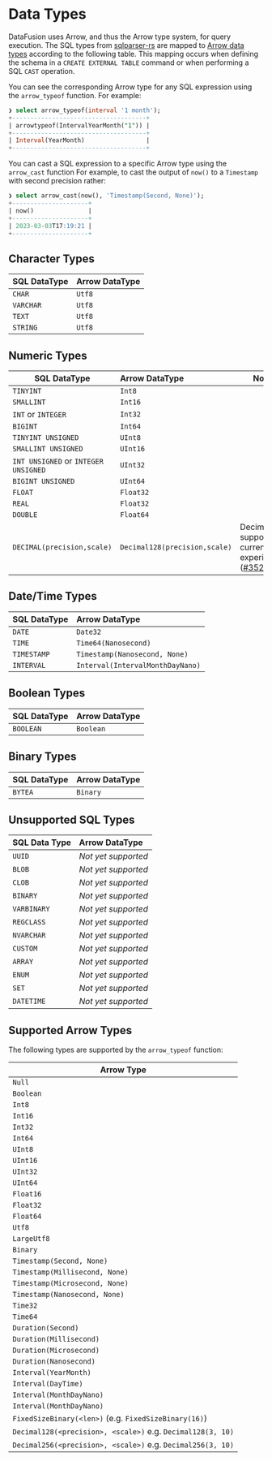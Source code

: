 <!---
  Licensed to the Apache Software Foundation (ASF) under one
  or more contributor license agreements.  See the NOTICE file
  distributed with this work for additional information
  regarding copyright ownership.  The ASF licenses this file
  to you under the Apache License, Version 2.0 (the
  "License"); you may not use this file except in compliance
  with the License.  You may obtain a copy of the License at

    http://www.apache.org/licenses/LICENSE-2.0

  Unless required by applicable law or agreed to in writing,
  software distributed under the License is distributed on an
  "AS IS" BASIS, WITHOUT WARRANTIES OR CONDITIONS OF ANY
  KIND, either express or implied.  See the License for the
  specific language governing permissions and limitations
  under the License.
-->

# Data Types

DataFusion uses Arrow, and thus the Arrow type system, for query
execution. The SQL types from
[sqlparser-rs](https://github.com/sqlparser-rs/sqlparser-rs/blob/main/src/ast/data_type.rs#L27)
are mapped to [Arrow data types](https://docs.rs/arrow/latest/arrow/datatypes/enum.DataType.html) according to the following table.
This mapping occurs when defining the schema in a `CREATE EXTERNAL TABLE` command or when performing a SQL `CAST` operation.

You can see the corresponding Arrow type for any SQL expression using
the `arrow_typeof` function. For example:

```sql
❯ select arrow_typeof(interval '1 month');
+-------------------------------------+
| arrowtypeof(IntervalYearMonth("1")) |
+-------------------------------------+
| Interval(YearMonth)                 |
+-------------------------------------+
```

You can cast a SQL expression to a specific Arrow type using the `arrow_cast` function
For example, to cast the output of `now()` to a `Timestamp` with second precision rather:

```sql
❯ select arrow_cast(now(), 'Timestamp(Second, None)');
+---------------------+
| now()               |
+---------------------+
| 2023-03-03T17:19:21 |
+---------------------+
```

## Character Types

| SQL DataType | Arrow DataType |
| ------------ | -------------- |
| `CHAR`       | `Utf8`         |
| `VARCHAR`    | `Utf8`         |
| `TEXT`       | `Utf8`         |
| `STRING`     | `Utf8`         |

## Numeric Types

| SQL DataType                         | Arrow DataType                | Notes                                                                                                       |
| ------------------------------------ | :---------------------------- | ----------------------------------------------------------------------------------------------------------- |
| `TINYINT`                            | `Int8`                        |                                                                                                             |
| `SMALLINT`                           | `Int16`                       |                                                                                                             |
| `INT` or `INTEGER`                   | `Int32`                       |                                                                                                             |
| `BIGINT`                             | `Int64`                       |                                                                                                             |
| `TINYINT UNSIGNED`                   | `UInt8`                       |                                                                                                             |
| `SMALLINT UNSIGNED`                  | `UInt16`                      |                                                                                                             |
| `INT UNSIGNED` or `INTEGER UNSIGNED` | `UInt32`                      |                                                                                                             |
| `BIGINT UNSIGNED`                    | `UInt64`                      |                                                                                                             |
| `FLOAT`                              | `Float32`                     |                                                                                                             |
| `REAL`                               | `Float32`                     |                                                                                                             |
| `DOUBLE`                             | `Float64`                     |                                                                                                             |
| `DECIMAL(precision,scale)`           | `Decimal128(precision,scale)` | Decimal support is currently experimental ([#3523](https://github.com/apache/arrow-datafusion/issues/3523)) |

## Date/Time Types

| SQL DataType | Arrow DataType                   |
| ------------ | :------------------------------- |
| `DATE`       | `Date32`                         |
| `TIME`       | `Time64(Nanosecond)`             |
| `TIMESTAMP`  | `Timestamp(Nanosecond, None)`    |
| `INTERVAL`   | `Interval(IntervalMonthDayNano)` |

## Boolean Types

| SQL DataType | Arrow DataType |
| ------------ | :------------- |
| `BOOLEAN`    | `Boolean`      |

## Binary Types

| SQL DataType | Arrow DataType |
| ------------ | :------------- |
| `BYTEA`      | `Binary`       |

## Unsupported SQL Types

| SQL Data Type | Arrow DataType      |
| ------------- | :------------------ |
| `UUID`        | _Not yet supported_ |
| `BLOB`        | _Not yet supported_ |
| `CLOB`        | _Not yet supported_ |
| `BINARY`      | _Not yet supported_ |
| `VARBINARY`   | _Not yet supported_ |
| `REGCLASS`    | _Not yet supported_ |
| `NVARCHAR`    | _Not yet supported_ |
| `CUSTOM`      | _Not yet supported_ |
| `ARRAY`       | _Not yet supported_ |
| `ENUM`        | _Not yet supported_ |
| `SET`         | _Not yet supported_ |
| `DATETIME`    | _Not yet supported_ |

## Supported Arrow Types

The following types are supported by the `arrow_typeof` function:

| Arrow Type                                                  |
| ----------------------------------------------------------- |
| `Null`                                                      |
| `Boolean`                                                   |
| `Int8`                                                      |
| `Int16`                                                     |
| `Int32`                                                     |
| `Int64`                                                     |
| `UInt8`                                                     |
| `UInt16`                                                    |
| `UInt32`                                                    |
| `UInt64`                                                    |
| `Float16`                                                   |
| `Float32`                                                   |
| `Float64`                                                   |
| `Utf8`                                                      |
| `LargeUtf8`                                                 |
| `Binary`                                                    |
| `Timestamp(Second, None)`                                   |
| `Timestamp(Millisecond, None)`                              |
| `Timestamp(Microsecond, None)`                              |
| `Timestamp(Nanosecond, None)`                               |
| `Time32`                                                    |
| `Time64`                                                    |
| `Duration(Second)`                                          |
| `Duration(Millisecond)`                                     |
| `Duration(Microsecond)`                                     |
| `Duration(Nanosecond)`                                      |
| `Interval(YearMonth)`                                       |
| `Interval(DayTime)`                                         |
| `Interval(MonthDayNano)`                                    |
| `Interval(MonthDayNano)`                                    |
| `FixedSizeBinary(<len>)` (e.g. `FixedSizeBinary(16)`)       |
| `Decimal128(<precision>, <scale>)` e.g. `Decimal128(3, 10)` |
| `Decimal256(<precision>, <scale>)` e.g. `Decimal256(3, 10)` |
